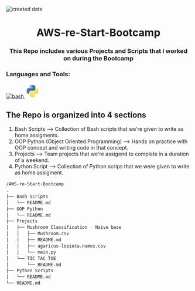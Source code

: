 ![created date](https://img.shields.io/badge/created--date-4th%20October-blue)
<h1 align=" center "> AWS-re-Start-Bootcamp</h1>

<h3 align="center">This Repo includes various Projects and Scripts that I worked on during the Bootcamp</h3>
<h3 align="left">Languages and Tools:</h3>
<p align="left"> <a href="https://www.gnu.org/software/bash/" target="_blank" rel="noreferrer"> <img src="https://www.vectorlogo.zone/logos/gnu_bash/gnu_bash-icon.svg" alt="bash" width="40" height="40"/> </a> <a href="https://www.python.org" target="_blank" rel="noreferrer"> <img src="https://raw.githubusercontent.com/devicons/devicon/master/icons/python/python-original.svg" alt="python" width="40" height="40"/> </a> </p>

## The Repo is organized into 4 sections
1. Bash Scripts --> Collection of Bash scripts that we're given to write as home assigments. 
2. OOP Python (Object Oriented Programming) --> Hands on practice with OOP concept and writing code in that concept. 
3. Projects --> Team projects that we're assigend to complete in a duration of a weekend. 
4. Python Script --> Collection of Python scrips that we were given to write as home  assigment.




```bash
/AWS-re-Start-Bootcamp
.
├── Bash Scripts
│   └── README.md
├── OOP Python
│   └── README.md
├── Projects
│   ├── Mushroom Classification - Naive base
│   │   ├── Mushroom.csv
│   │   ├── README.md
│   │   ├── agaricus-lepiota.names.csv
│   │   └── main.py
│   └── TIC TAC TOE
│       └── README.md
├── Python Scripts
│   └── README.md
└── README.md
```
